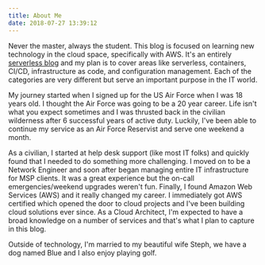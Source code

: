 ```yaml
---
title: About Me
date: 2018-07-27 13:39:12
---
```


Never the master, always the student. This blog is focused on learning new technology in the cloud space, specifically with AWS. It's an entirely [serverless blog](https://greengocloud.com/2018/08/28/How-to-Make-a-Fast-and-Cheap-Serverless-Blog/) and my plan is to cover areas like serverless, containers, CI/CD, infrastructure as code, and configuration management. Each of the categories are very different but serve an important purpose in the IT world.

My journey started when I signed up for the US Air Force when I was 18 years old. I thought the Air Force was going to be a 20 year career. Life isn't what you expect sometimes and I was thrusted back in the civilian wilderness after 6 successful years of active duty. Luckily, I've been able to continue my service as an Air Force Reservist and serve one weekend a month. 

As a civilian, I started at help desk support (like most IT folks) and quickly found that I needed to do something more challenging. I moved on to be a Network Engineer and soon after began managing entire IT infrastructure for MSP clients. It was a great experience but the on-call emergencies/weekend upgrades weren't fun. Finally, I found Amazon Web Services (AWS) and it really changed my career. I immediately got AWS certified which opened the door to cloud projects and I've been building cloud solutions ever since. As a Cloud Architect, I'm expected to have a broad knowledge on a number of services and that's what I plan to capture in this blog.

Outside of technology, I'm married to my beautiful wife Steph, we have a dog named Blue and I also enjoy playing golf.